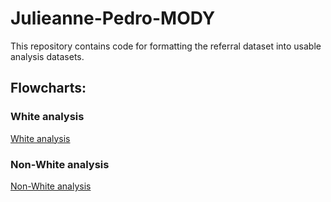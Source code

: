# Julieanne-Pedro-MODY
This repository contains code for formatting the referral dataset into usable analysis datasets.

## Flowcharts:

### White analysis

[White analysis](https://github.com/Exeter-Diabetes/Julieanne-Pedro-MODY/blob/main/Flowcharts/Flowchart%20-%20White.pdf)

### Non-White analysis

[Non-White analysis](https://github.com/Exeter-Diabetes/Julieanne-Pedro-MODY/blob/main/Flowcharts/Flowchart%20-%20Non-White.pdf)